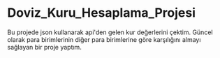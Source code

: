 # Doviz_Kuru_Hesaplama_Projesi
 Bu projede json kullanarak api'den gelen kur değerlerini çektim. Güncel olarak para birimlerinin diğer para birimlerine göre karşılığını almayı sağlayan bir proje yaptım.
